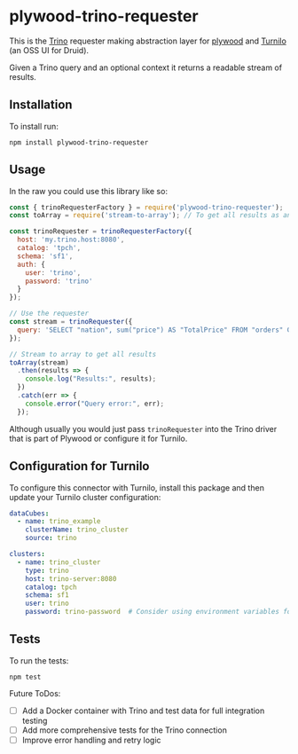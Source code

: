 # plywood-trino-requester

This is the [Trino](https://trino.io/) requester making abstraction layer for [plywood](https://github.com/implydata/plywood) and [Turnilo](https://github.com/allegro/turnilo) (an OSS UI for Druid).

Given a Trino query and an optional context it returns a readable stream of results.

## Installation

To install run:

```
npm install plywood-trino-requester
```

## Usage

In the raw you could use this library like so:

```javascript
const { trinoRequesterFactory } = require('plywood-trino-requester');
const toArray = require('stream-to-array'); // To get all results as an array

const trinoRequester = trinoRequesterFactory({
  host: 'my.trino.host:8080',
  catalog: 'tpch',
  schema: 'sf1',
  auth: {
    user: 'trino',
    password: 'trino'
  }
});

// Use the requester
const stream = trinoRequester({
  query: 'SELECT "nation", sum("price") AS "TotalPrice" FROM "orders" GROUP BY "nation";'
});

// Stream to array to get all results
toArray(stream)
  .then(results => {
    console.log("Results:", results);
  })
  .catch(err => {
    console.error("Query error:", err);
  });
```

Although usually you would just pass `trinoRequester` into the Trino driver that is part of Plywood or configure it for Turnilo.

## Configuration for Turnilo

To configure this connector with Turnilo, install this package and then update your Turnilo cluster configuration:

```yaml
dataCubes:
  - name: trino_example
    clusterName: trino_cluster
    source: trino

clusters:
  - name: trino_cluster
    type: trino
    host: trino-server:8080
    catalog: tpch
    schema: sf1 
    user: trino
    password: trino-password  # Consider using environment variables for credentials
```

## Tests

To run the tests:

```
npm test
```

Future ToDos:
- [ ] Add a Docker container with Trino and test data for full integration testing
- [ ] Add more comprehensive tests for the Trino connection
- [ ] Improve error handling and retry logic
